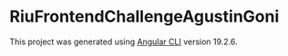 # RiuFrontendChallengeAgustinGoni

This project was generated using [Angular CLI](https://github.com/angular/angular-cli) version 19.2.6.
